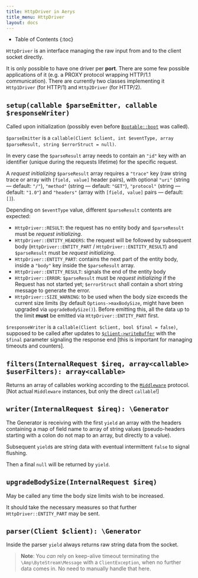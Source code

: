 ```yaml
---
title: HttpDriver in Aerys
title_menu: HttpDriver
layout: docs
---
```


* Table of Contents
{:toc}

`HttpDriver` is an interface managing the raw input from and to the client socket directly.

It is only possible to have one driver per **port**. There are some few possible applications of it (e.g. a PROXY protocol wrapping HTTP/1.1 communication). There are currently two classes implementing it `Http1Driver` (for HTTP/1) and `Http2Driver` (for HTTP/2).

## `setup(callable $parseEmitter, callable $responseWriter)`

Called upon initialization (possibly even before [`Bootable::boot`](bootable.html) was called).

`$parseEmitter` is a `callable(Client $client, int $eventType, array $parseResult, string $errorStruct = null)`.

In every case the `$parseResult` array needs to contain an `"id"` key with an identifier (unique during the requests lifetime) for the specific request.

A _request initializing_ `$parseResult` array requires a `"trace"` key (raw string trace or array with `[field, value]` header pairs), with optional `"uri"` (string &mdash; default: `"/"`), `"method"` (string &mdash; default: `"GET"`), `"protocol"` (string &mdash; default: `"1.0"`) and `"headers"` (array with `[field, value]` pairs &mdash; default: `[]`).

Depending on `$eventType` value, different `$parseResult` contents are expected:

- `HttpDriver::RESULT`: the request has no entity body and `$parseResult` must be _request initializing_.
- `HttpDriver::ENTITY_HEADERS`: the request will be followed by subsequent body (`HttpDriver::ENTITY_PART` / `HttpDriver::ENITITY_RESULT`) and `$parseResult` must be _request initializing_.
- `HttpDriver::ENTITY_PART`: contains the next part of the entity body, inside a `"body"` key inside the `$parseResult` array.
- `HttpDriver::ENTITY_RESULT`: signals the end of the entity body
- `HttpDriver::ERROR`: `$parseResult` must be _request initializing_ if the Request has not started yet; `$errorStruct` shall contain a short string message to generate the error.
- `HttpDriver::SIZE_WARNING`: to be used when the body size exceeds the current size limits (by default `Options->maxBodySize`, might have been upgraded via `upgradeBodySize()`). Before emitting this, all the data up to the limit **must** be emitted via `HttpDriver::ENTITY_PART` first.

`$responseWriter` is a `callable(Client $client, bool $final = false)`, supposed to be called after updates to [`$client->writeBuffer`](client.html) with the `$final` parameter signaling the response end [this is important for managing timeouts and counters].

## `filters(InternalRequest $ireq, array<callable> $userFilters): array<callable>`

Returns an array of callables working according to the [`Middleware`](middleware.html) protocol. [Not actual `Middleware` instances, but only the direct `callable`!]

## `writer(InternalRequest $ireq): \Generator`

The Generator is receiving with the first `yield` an array with the headers containing a map of field name to array of string values (pseudo-headers starting with a colon do not map to an array, but directly to a value).

Subsequent `yield`s are string data with eventual intermittent `false` to signal flushing.

Then a final `null` will be returned by `yield`.

## `upgradeBodySize(InternalRequest $ireq)`

May be called any time the body size limits wish to be increased.

It should take the necessary measures so that further `HttpDriver::ENTITY_PART` may be sent.

## `parser(Client $client): \Generator`

Inside the parser `yield` always returns raw string data from the socket.

> **Note**: You _can_ rely on keep-alive timeout terminating the `\Amp\ByteStream\Message` with a `ClientException`, when no further data comes in. No need to manually handle that here.

